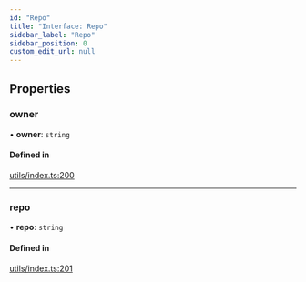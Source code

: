 ```yaml
---
id: "Repo"
title: "Interface: Repo"
sidebar_label: "Repo"
sidebar_position: 0
custom_edit_url: null
---
```


## Properties

### owner

• **owner**: `string`

#### Defined in

[utils/index.ts:200](https://github.com/Videndum/Convential-PR-Releases/blob/377fcdd/src/utils/index.ts#L200)

___

### repo

• **repo**: `string`

#### Defined in

[utils/index.ts:201](https://github.com/Videndum/Convential-PR-Releases/blob/377fcdd/src/utils/index.ts#L201)
